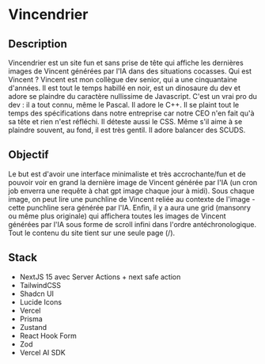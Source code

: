 # Vincendrier

## Description

Vincendrier est un site fun et sans prise de tête qui affiche les dernières images de Vincent générées par l'IA dans des situations cocasses. 
Qui est Vincent ? Vincent est mon collègue dev senior, qui a une cinquantaine d'années. Il est tout le temps habillé en noir, est un dinosaure du dev et adore se plaindre du caractère nullissime de Javascript. C'est un vrai pro du dev : il a tout connu, même le Pascal. Il adore le C++. Il se plaint tout le temps des spécifications dans notre entreprise car notre CEO n'en fait qu'à sa tête et rien n'est réfléchi. Il déteste aussi le CSS. Même s'il aime à se plaindre souvent, au fond, il est très gentil. Il adore balancer des SCUDS. 

## Objectif

Le but est d'avoir une interface minimaliste et très accrochante/fun et de pouvoir voir en grand la dernière image de Vincent générée par l'IA (un cron job enverra une requête à chat gpt image chaque jour à midi). Sous chaque image, on peut lire une punchline de Vincent reliée au contexte de l'image - cette punchline sera générée par l'IA. Enfin, il y a aura une grid (mansonry ou même plus originale) qui affichera toutes les images de Vincent générées par l'IA sous forme de scroll infini dans l'ordre antéchronologique. Tout le contenu du site tient sur une seule page (/). 

## Stack

- NextJS 15 avec Server Actions + next safe action
- TailwindCSS
- Shadcn UI
- Lucide Icons
- Vercel
- Prisma
- Zustand
- React Hook Form
- Zod
- Vercel AI SDK
